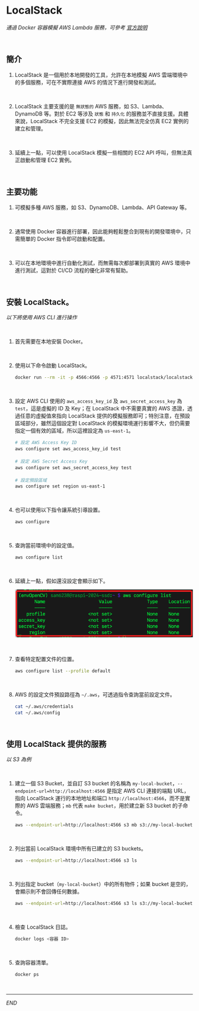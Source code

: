 # LocalStack 

_通過 Docker 容器模擬 AWS Lambda 服務，可參考 [官方說明](https://docs.localstack.cloud/getting-started/installation/)_

<br>

## 簡介

1. LocalStack 是一個用於本地開發的工具，允許在本地模擬 AWS 雲端環境中的多個服務，可在不實際連接 AWS 的情況下進行開發和測試。

<br>

2. LocalStack 主要支援的是 `無狀態的` AWS 服務，如 S3、Lambda、DynamoDB 等。對於 EC2 等涉及 `狀態` 和 `持久化` 的服務並不直接支援。具體來說，LocalStack 不完全支援 EC2 的模擬，因此無法完全仿真 EC2 實例的建立和管理。

<br>

3. 延續上一點，可以使用 LocalStack 模擬一些相關的 EC2 API 呼叫，但無法真正啟動和管理 EC2 實例。

<br>

## 主要功能

1. 可模擬多種 AWS 服務，如 S3、DynamoDB、Lambda、API Gateway 等。

<br>

2. 通常使用 Docker 容器進行部署，因此能夠輕鬆整合到現有的開發環境中，只需簡單的 Docker 指令即可啟動和配置。

<br>

3. 可以在本地環境中進行自動化測試，而無需每次都部署到真實的 AWS 環境中進行測試，這對於 CI/CD 流程的優化非常有幫助。

<br>

## 安裝 LocalStack。

_以下將使用 AWS CLI 進行操作_

<br>

1. 首先需要在本地安裝 Docker。

<br>

2. 使用以下命令啟動 LocalStack。

    ```bash
    docker run --rm -it -p 4566:4566 -p 4571:4571 localstack/localstack
    ```

<br>

3. 設定 AWS CLI 使用的 `aws_access_key_id` 及 `aws_secret_access_key` 為 `test`，這是虛擬的 ID 及 Key；在 LocalStack 中不需要真實的 AWS 憑證，透過任意的虛擬值來指向 LocalStack 提供的模擬服務即可；特別注意，在預設區域部分，雖然這個設定對 LocalStack 的模擬環境運行影響不大，但仍需要指定一個有效的區域，所以這裡設定為 `us-east-1`。

    ```bash
    # 設定 AWS Access Key ID
    aws configure set aws_access_key_id test
    
    # 設定 AWS Secret Access Key
    aws configure set aws_secret_access_key test
    
    # 設定預設區域
    aws configure set region us-east-1
    ```

<br>

4. 也可以使用以下指令讓系統引導設置。

    ```bash
    aws configure
    ```

<br>

5. 查詢當前環境中的設定值。

    ```bash
    aws configure list
    ```

<br>

6. 延續上一點，假如還沒設定會顯示如下。

    ![](images/img_03.png)

<br>

7. 查看特定配置文件的位置。

    ```bash
    aws configure list --profile default
    ```

<br>

8. AWS 的設定文件預設路徑為 `~/.aws`，可透過指令查詢當前設定文件。

    ```bash
    cat ~/.aws/credentials
    cat ~/.aws/config
    ```

<br>

## 使用 LocalStack 提供的服務

_以 S3 為例_

<br>

1. 建立一個 S3 Bucket，並自訂 S3 bucket 的名稱為 `my-local-bucket`，`--endpoint-url=http://localhost:4566` 是指定 AWS CLI 連接的端點 URL，指向 LocalStack 運行的本地地址和端口 `http://localhost:4566`，而不是實際的 AWS 雲端服務；`mb` 代表 `make bucket`，用於建立新 S3 bucket 的子命令。

    ```bash
    aws --endpoint-url=http://localhost:4566 s3 mb s3://my-local-bucket
    ```

<br>

2. 列出當前 LocalStack 環境中所有已建立的 S3 buckets。

    ```bash
    aws --endpoint-url=http://localhost:4566 s3 ls
    ```

<br>

3. 列出指定 bucket（`my-local-bucket`）中的所有物件；如果 bucket 是空的，會顯示則不會回傳任何數據。

    ```bash
    aws --endpoint-url=http://localhost:4566 s3 ls s3://my-local-bucket
    ```

<br>

4. 檢查 LocalStack 日誌。

    ```bash
    docker logs <容器 ID>
    ```

<br>

5. 查詢容器清單。

    ```bash
    docker ps
    ```

<br>

___

_END_